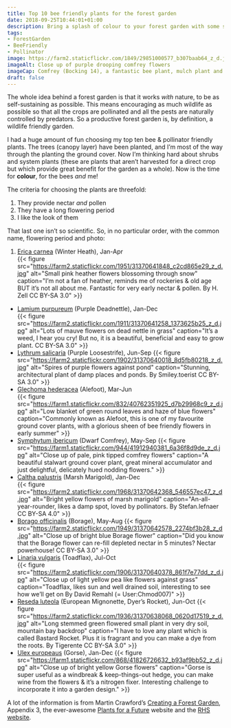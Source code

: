 ```yaml
---
title: Top 10 bee friendly plants for the forest garden
date: 2018-09-25T10:44:01+01:00
description: Bring a splash of colour to your forest garden with some stalwart “system plants”, providing a much needed boost of all-year-round nectar and pollen for your friendly pollinators and predators 🐝
tags: 
- ForestGarden
- BeeFriendly
- Pollinator
image: https://farm2.staticflickr.com/1849/29851000577_b307baab64_z_d.jpg
imageAlt: Close up of purple drooping comfrey flowers
imageCap: Comfrey (Bocking 14), a fantastic bee plant, mulch plant and all-round thuggish good guy
draft: false
---
```


The whole idea behind a forest garden is that it works _with_ nature, to be as self-sustaining as possible. This means encouraging as much wildlife as possible so that all the crops are pollinated and all the pests are naturally controlled by predators. So a productive forest garden is, by definition, a wildlife friendly garden.

I had a huge amount of fun choosing my top ten bee & pollinator friendly plants. The trees (canopy layer) have been planted, and I’m most of the way through the planting the ground cover. Now I’m thinking hard about shrubs and system plants (these are plants that aren’t harvested for a direct crop but which provide great benefit for the garden as a whole). Now is the time for **colour**, for the bees _and_ me!

The criteria for choosing the plants are threefold:

1. They provide nectar _and_ pollen
2. They have a long flowering period
3. I like the look of them

That last one isn’t so scientific. So, in no particular order, with the common name, flowering period and photo:

1. [Erica carnea](https://www.rhs.org.uk/Plants/89384/i-Erica-carnea-i-Loughrigg/Details) (Winter Heath), Jan-Apr  
  {{< figure src="https://farm2.staticflickr.com/1951/31370641848_c2cd865e29_z_d.jpg" alt="Small pink heather flowers blossoming through snow" caption="I’m not a fan of heather, reminds me of rockeries & old age BUT it’s not all about me. Fantastic for very early nectar & pollen. By H. Zell CC BY-SA 3.0" >}}
* [Lamium purpureum](https://pfaf.org/user/Plant.aspx?LatinName=Lamium+purpureum) (Purple Deadnettle), Jan-Dec  
  {{< figure src="https://farm2.staticflickr.com/1911/31370641258_1373625b25_z_d.jpg" alt="Lots of mauve flowers on dead nettle in grass" caption="It’s a weed, I hear you cry! But no, it is a beautiful, beneficial and easy to grow plant. CC BY-SA 3.0" >}}
* [Lythrum salicaria](https://pfaf.org/user/Plant.aspx?LatinName=Lythrum+salicaria) (Purple Loosestrife), Jun-Sep
  {{< figure src="https://farm2.staticflickr.com/1902/31370640018_8d5fb80218_z_d.jpg" alt="Spires of purple flowers against pond" caption="Stunning, architectural plant of damp places and ponds. By Smiley.toerist CC BY-SA 3.0" >}}
* [Glechoma hederacea](https://pfaf.org/user/Plant.aspx?LatinName=Glechoma+hederacea) (Alefoot), Mar-Jun  
  {{< figure src="https://farm1.staticflickr.com/832/40762351925_d7b29968c9_z_d.jpg" alt="Low blanket of green round leaves and haze of blue flowers" caption="Commonly known as Alefoot, this is one of my favourite ground cover plants, with a glorious sheen of bee friendly flowers in early summer" >}}
* [Symphytum ibericum](https://www.rhs.org.uk/Plants/75444/i-Symphytum-ibericum-i/Details) (Dwarf Comfrey), May-Sep
  {{< figure src="https://farm1.staticflickr.com/944/41912940381_6a36f8d9de_z_d.jpg" alt="Close up of pale, pink tipped comfrey flowers" caption="A beautiful stalwart ground cover plant, great mineral accumulator and just delightful, delicately hued nodding flowers." >}}
* [Caltha palustris](https://pfaf.org/user/Plant.aspx?LatinName=Caltha+palustris) (Marsh Marigold), Jan-Dec  
  {{< figure src="https://farm2.staticflickr.com/1968/31370642368_546557ec47_z_d.jpg" alt="Bright yellow flowers of marsh marigold" caption="An-all-year-rounder, likes a damp spot, loved by pollinators. By Stefan.lefnaer CC BY-SA 4.0" >}}
* [Borago officinalis](https://pfaf.org/user/Plant.aspx?LatinName=Borago+officinalis) (Borage), May-Aug
  {{< figure src="https://farm2.staticflickr.com/1949/31370642578_2274bf3b28_z_d.jpg" alt="Close up of bright blue Borage flower" caption="Did you know that the Borage flower can re-fill depleted nectar in 5 minutes? Nectar powerhouse! CC BY-SA 3.0" >}}  
* [Linaria vulgaris](https://pfaf.org/user/Plant.aspx?LatinName=Linaria+vulgaris) (Toadflax), Jul-Oct  
  {{< figure src="https://farm2.staticflickr.com/1906/31370640378_861f7e77dd_z_d.jpg" alt="Close up of light yellow pea like flowers against grass" caption="Toadflax, likes sun and well drained soil, interesting to see how we’ll get on By David Remahl (= User:Chmod007)" >}}
* [Reseda luteola](https://pfaf.org/USER/Plant.aspx?LatinName=Reseda+luteola) (European Mignonette, Dyer’s Rocket), Jun-Oct
  {{< figure src="https://farm2.staticflickr.com/1936/31370638068_0620d17519_z_d.jpg" alt="Long stemmed green flowered small plant in very dry soil, mountain bay backdrop" caption="I have to love any plant which is called Bastard Rocket. Plus it is fragrant and you can make a dye from the roots. By Tigerente CC BY-SA 3.0" >}}
* [Ulex europeaus](https://pfaf.org/user/Plant.aspx?LatinName=Ulex+europaeus) (Gorse), Jan-Dec
  {{< figure src="https://farm1.staticflickr.com/868/41826726632_b93af9bb52_z_d.jpg" alt="Close up of bright yellow Gorse flowers" caption="Gorse is super useful as a windbreak & keep-things-out hedge, you can make wine from the flowers & it’s a nitrogen fixer. Interesting challenge to incorporate it into a garden design." >}}

A lot of the information is from Martin Crawford’s [Creating a Forest Garden](https://www.agroforestry.co.uk/product/creating-a-forest-garden-2/), Appendix 3, the ever-awesome [Plants for a Future](https://pfaf.org/) website and the [RHS website](https://www.rhs.org.uk/).
